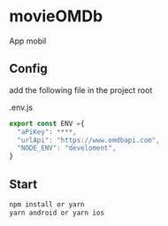 # movieOMDb
App mobil 

## Config

add the following file in the project root

.env.js

```javascript
export const ENV ={
  "aPiKey": ****,
  "urlApi": "https://www.omdbapi.com",
  "NODE_ENV": "develoment",
}
```

## Start

```bash
npm install or yarn
yarn android or yarn ios
```